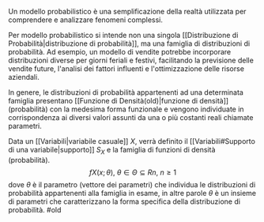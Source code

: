 Un modello probabilistico è una semplificazione della realtà utilizzata per comprendere e analizzare fenomeni complessi.

Per modello probabilistico si intende non una singola [[Distribuzione di Probabilità|distribuzione di probabilità]], ma una famiglia di distribuzioni di probabilità.
Ad esempio, un modello di vendite potrebbe incorporare distribuzioni diverse per giorni feriali e festivi, facilitando la previsione delle vendite future, l'analisi dei fattori influenti e l'ottimizzazione delle risorse aziendali.

In genere, le distribuzioni di probabilità appartenenti ad una determinata famiglia presentano [[Funzione di Densità(old)|funzione di densità]] (probabilità) con la medesima forma funzionale e vengono individuate in corrispondenza ai diversi valori assunti da una o più costanti reali chiamate parametri.

Data un [[Variabili|variabile casuale]] $X$, verrà definito il [[Variabili#Supporto di una variabile|supporto]] $S_X$ e la famiglia di funzioni di densità (probabilità).
$$fX (x; \theta),\ \theta \in \Theta \subseteq Rn,\ n \ge 1$$
 dove $\theta$ è il parametro (vettore dei parametri) che individua le distribuzioni di probabilità appartenenti alla famiglia in esame, in altre parole $\theta$ è un insieme di parametri che caratterizzano la forma specifica della distribuzione di probabilità.
 #old